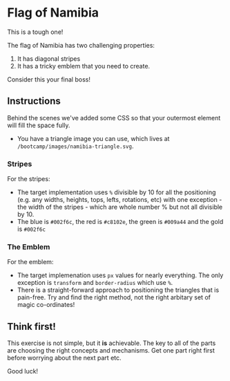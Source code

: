 # Flag of Namibia

This is a tough one!

The flag of Namibia has two challenging properties:

1. It has diagonal stripes
2. It has a tricky emblem that you need to create.

Consider this your final boss!

## Instructions

Behind the scenes we've added some CSS so that your outermost element will fill the space fully.

- You have a triangle image you can use, which lives at `/bootcamp/images/namibia-triangle.svg`.

### Stripes

For the stripes:

- The target implementation uses `%` divisible by 10 for all the positioning (e.g. any widths, heights, tops, lefts, rotations, etc) with one exception - the width of the stripes - which are whole number % but not all divisible by 10.
- The blue is `#002f6c`, the red is `#c8102e`, the green is `#009a44` and the gold is `#002f6c`

### The Emblem

For the emblem:

- The target implemenation uses `px` values for nearly everything. The only exception is `transform` and `border-radius` which use `%`.
- There is a straight-forward approach to positioning the triangles that is pain-free. Try and find the right method, not the right arbitary set of magic co-ordinates!

## Think first!

This exercise is not simple, but it **is** achievable. The key to all of the parts are choosing the right concepts and mechanisms. Get one part right first before worrying about the next part etc.

Good luck!
